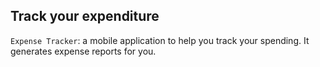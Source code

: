 ## Track your expenditure 

`Expense Tracker`: a mobile application to help you track your spending.
It generates expense reports for you.

